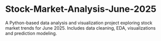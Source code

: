 # Stock-Market-Analysis-June-2025
A Python-based data analysis and visualization project exploring stock market trends for June 2025. Includes data cleaning, EDA, visualizations and prediction modeling.
